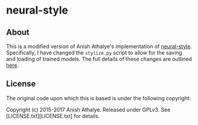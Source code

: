 # neural-style

## About
This is a modified version of Anish Athalye's implementation of [neural-style](https://github.com/anishathalye/neural-style). Specifically, I have changed the `stylize.py` script to allow for the saving and loading of trained models. The full details of these changes are outlined [here](https://github.com/RobGeada/neural-style/commit/e1cacb552c44203f866c93a7d5a894353877fb07#diff-efc232162beac9514aca8b8991751a4a).


## License
The original code upon which this is based is under the following copyright:

Copyright (c) 2015-2017 Anish Athalye. Released under GPLv3. See
[LICENSE.txt][LICENSE.txt] for details.
